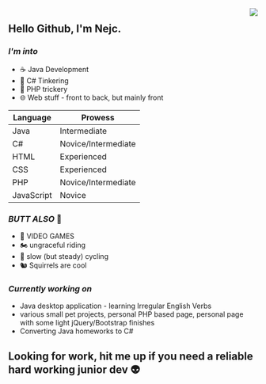 <img src="https://user-images.githubusercontent.com/9198025/89333065-bcd80900-d694-11ea-825f-fe691ec81420.png" align="right">

## Hello Github, I'm Nejc. 

### _I'm into_
* :coffee: Java Development
* :musical_score: C# Tinkering
* :elephant: PHP trickery
* :globe_with_meridians: Web stuff - front to back, but mainly front

Language | Prowess
------------ | -------------
Java | Intermediate
C# | Novice/Intermediate
HTML | Experienced
CSS | Experienced
PHP | Novice/Intermediate
JavaScript | Novice

### _BUTT ALSO_ :peach:
* :space_invader: VIDEO GAMES
* :motorcycle: ungraceful riding
* :bicyclist: slow (but steady) cycling
* :chipmunk: Squirrels are cool


###  _Currently working on_
* Java desktop application - learning Irregular English Verbs
* various small pet projects, personal PHP based page, personal page with some light jQuery/Bootstrap finishes
* Converting Java homeworks to C#


## Looking for work, hit me up if you need a reliable hard working junior dev :alien:
